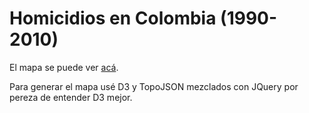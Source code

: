 # Homicidios en Colombia (1990-2010) 

El mapa se puede ver [acá](http://finiterank.github.io/homicidios).

Para generar el mapa usé D3 y TopoJSON mezclados con JQuery por pereza de entender D3 mejor. 
